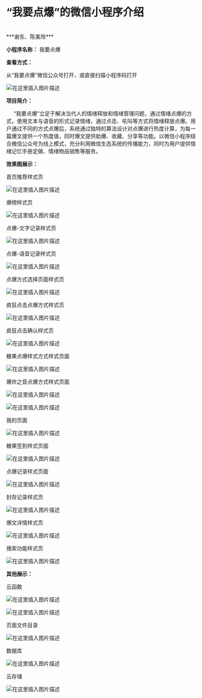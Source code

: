<h1>“我要点爆”的微信小程序介绍</h1><br/>
                                                                                                                      ***谢东、陈美玲***

**小程序名称：**  我要点爆

**查看方式：**

从“我要点爆”微信公众号打开，或直接扫描小程序码打开

![在这里插入图片描述](https://img-blog.csdnimg.cn/20190518213749861.jpg?x-oss-process=image/watermark,type_ZmFuZ3poZW5naGVpdGk,shadow_10,text_aHR0cHM6Ly9ibG9nLmNzZG4ubmV0L3FxXzM4MDU5MjQ1,size_16,color_FFFFFF,t_70)

**项目简介：**

&nbsp;&nbsp;&nbsp;&nbsp;&nbsp;“我要点爆”立足于解决当代人的情绪释放和情绪管理问题，通过情绪点爆的方式，使用文本与语音的形式记录情绪，通过点击、吼叫等方式将情绪释放点爆。用户通过不同的方式点爆后，系统通过独特的算法设计对点爆进行热度计算，为每一篇爆文提供一个热度值，同时爆文提供助爆、收藏、分享等功能。以微信小程序结合微信公众号为线上模式，充分利用微信生态系统的传播能力，同时为用户提供情绪记忆手册定做、情绪物品销售等服务。

**效果图展示：**

首页推荐样式页

![在这里插入图片描述](https://img-blog.csdnimg.cn/20190518214213467.png?x-oss-process=image/watermark,type_ZmFuZ3poZW5naGVpdGk,shadow_10,text_aHR0cHM6Ly9ibG9nLmNzZG4ubmV0L3FxXzM4MDU5MjQ1,size_16,color_FFFFFF,t_70)

爆榜样式页

![在这里插入图片描述](https://img-blog.csdnimg.cn/20190518214713634.png?x-oss-process=image/watermark,type_ZmFuZ3poZW5naGVpdGk,shadow_10,text_aHR0cHM6Ly9ibG9nLmNzZG4ubmV0L3FxXzM4MDU5MjQ1,size_16,color_FFFFFF,t_70)

点爆-文字记录样式页

![在这里插入图片描述](https://img-blog.csdnimg.cn/2019051821484240.png?x-oss-process=image/watermark,type_ZmFuZ3poZW5naGVpdGk,shadow_10,text_aHR0cHM6Ly9ibG9nLmNzZG4ubmV0L3FxXzM4MDU5MjQ1,size_16,color_FFFFFF,t_70)

点爆-语音记录样式页

![在这里插入图片描述](https://img-blog.csdnimg.cn/20190518214900235.png?x-oss-process=image/watermark,type_ZmFuZ3poZW5naGVpdGk,shadow_10,text_aHR0cHM6Ly9ibG9nLmNzZG4ubmV0L3FxXzM4MDU5MjQ1,size_16,color_FFFFFF,t_70)

点爆方式选择页面样式页

![在这里插入图片描述](https://img-blog.csdnimg.cn/20190518214917561.png?x-oss-process=image/watermark,type_ZmFuZ3poZW5naGVpdGk,shadow_10,text_aHR0cHM6Ly9ibG9nLmNzZG4ubmV0L3FxXzM4MDU5MjQ1,size_16,color_FFFFFF,t_70)

疯狂点击点爆方式样式页

![在这里插入图片描述](https://img-blog.csdnimg.cn/20190518214934588.png?x-oss-process=image/watermark,type_ZmFuZ3poZW5naGVpdGk,shadow_10,text_aHR0cHM6Ly9ibG9nLmNzZG4ubmV0L3FxXzM4MDU5MjQ1,size_16,color_FFFFFF,t_70)

疯狂点击确认样式页

![在这里插入图片描述](https://img-blog.csdnimg.cn/20190518215512259.png?x-oss-process=image/watermark,type_ZmFuZ3poZW5naGVpdGk,shadow_10,text_aHR0cHM6Ly9ibG9nLmNzZG4ubmV0L3FxXzM4MDU5MjQ1,size_16,color_FFFFFF,t_70)

糖果点爆样式方式样式页面

![在这里插入图片描述](https://img-blog.csdnimg.cn/20190518214954220.png?x-oss-process=image/watermark,type_ZmFuZ3poZW5naGVpdGk,shadow_10,text_aHR0cHM6Ly9ibG9nLmNzZG4ubmV0L3FxXzM4MDU5MjQ1,size_16,color_FFFFFF,t_70)

爆炸之音点爆方式样式页面

![在这里插入图片描述](https://img-blog.csdnimg.cn/20190518215019914.png?x-oss-process=image/watermark,type_ZmFuZ3poZW5naGVpdGk,shadow_10,text_aHR0cHM6Ly9ibG9nLmNzZG4ubmV0L3FxXzM4MDU5MjQ1,size_16,color_FFFFFF,t_70)

![在这里插入图片描述](https://img-blog.csdnimg.cn/20190518215041142.png?x-oss-process=image/watermark,type_ZmFuZ3poZW5naGVpdGk,shadow_10,text_aHR0cHM6Ly9ibG9nLmNzZG4ubmV0L3FxXzM4MDU5MjQ1,size_16,color_FFFFFF,t_70)

我的页面

![在这里插入图片描述](https://img-blog.csdnimg.cn/20190519084859437.png?x-oss-process=image/watermark,type_ZmFuZ3poZW5naGVpdGk,shadow_10,text_aHR0cHM6Ly9ibG9nLmNzZG4ubmV0L3FxXzM4MDU5MjQ1,size_16,color_FFFFFF,t_70)

糖果签到样式页面

![在这里插入图片描述](https://img-blog.csdnimg.cn/20190518215704783.png?x-oss-process=image/watermark,type_ZmFuZ3poZW5naGVpdGk,shadow_10,text_aHR0cHM6Ly9ibG9nLmNzZG4ubmV0L3FxXzM4MDU5MjQ1,size_16,color_FFFFFF,t_70)

点爆记录样式页面

![在这里插入图片描述](https://img-blog.csdnimg.cn/2019051821573461.png?x-oss-process=image/watermark,type_ZmFuZ3poZW5naGVpdGk,shadow_10,text_aHR0cHM6Ly9ibG9nLmNzZG4ubmV0L3FxXzM4MDU5MjQ1,size_16,color_FFFFFF,t_70)

封存记录样式页

![在这里插入图片描述](https://img-blog.csdnimg.cn/20190519083134434.png?x-oss-process=image/watermark,type_ZmFuZ3poZW5naGVpdGk,shadow_10,text_aHR0cHM6Ly9ibG9nLmNzZG4ubmV0L3FxXzM4MDU5MjQ1,size_16,color_FFFFFF,t_70)

爆文详情样式页

![在这里插入图片描述](https://img-blog.csdnimg.cn/20190519083209505.png?x-oss-process=image/watermark,type_ZmFuZ3poZW5naGVpdGk,shadow_10,text_aHR0cHM6Ly9ibG9nLmNzZG4ubmV0L3FxXzM4MDU5MjQ1,size_16,color_FFFFFF,t_70)

搜索功能样式页

![在这里插入图片描述](https://img-blog.csdnimg.cn/20190519083322819.png?x-oss-process=image/watermark,type_ZmFuZ3poZW5naGVpdGk,shadow_10,text_aHR0cHM6Ly9ibG9nLmNzZG4ubmV0L3FxXzM4MDU5MjQ1,size_16,color_FFFFFF,t_70)

**其他展示：**

云函数

![在这里插入图片描述](https://img-blog.csdnimg.cn/20190519084002344.png)

![在这里插入图片描述](https://img-blog.csdnimg.cn/20190519084412155.png?x-oss-process=image/watermark,type_ZmFuZ3poZW5naGVpdGk,shadow_10,text_aHR0cHM6Ly9ibG9nLmNzZG4ubmV0L3FxXzM4MDU5MjQ1,size_16,color_FFFFFF,t_70)

页面文件目录

![在这里插入图片描述](https://img-blog.csdnimg.cn/20190519084056166.png?x-oss-process=image/watermark,type_ZmFuZ3poZW5naGVpdGk,shadow_10,text_aHR0cHM6Ly9ibG9nLmNzZG4ubmV0L3FxXzM4MDU5MjQ1,size_16,color_FFFFFF,t_70)

数据库

![在这里插入图片描述](https://img-blog.csdnimg.cn/20190519084449206.png)

云存储

 ![在这里插入图片描述](https://img-blog.csdnimg.cn/20190519084516544.png?x-oss-process=image/watermark,type_ZmFuZ3poZW5naGVpdGk,shadow_10,text_aHR0cHM6Ly9ibG9nLmNzZG4ubmV0L3FxXzM4MDU5MjQ1,size_16,color_FFFFFF,t_70)
 
